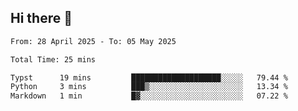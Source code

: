 ## Hi there 👋

<!--
**thethepai/thethepai** is a ✨ _special_ ✨ repository because its `README.md` (this file) appears on your GitHub profile.

Here are some ideas to get you started:

- 🔭 I’m currently working on ...
- 🌱 I’m currently learning ...
- 👯 I’m looking to collaborate on ...
- 🤔 I’m looking for help with ...
- 💬 Ask me about ...
- 📫 How to reach me: ...
- 😄 Pronouns: ...
- ⚡ Fun fact: ...
-->

<!--START_SECTION:waka-->

```txt
From: 28 April 2025 - To: 05 May 2025

Total Time: 25 mins

Typst      19 mins         ████████████████████░░░░░   79.44 %
Python     3 mins          ███▒░░░░░░░░░░░░░░░░░░░░░   13.34 %
Markdown   1 min           █▓░░░░░░░░░░░░░░░░░░░░░░░   07.22 %
```

<!--END_SECTION:waka-->
